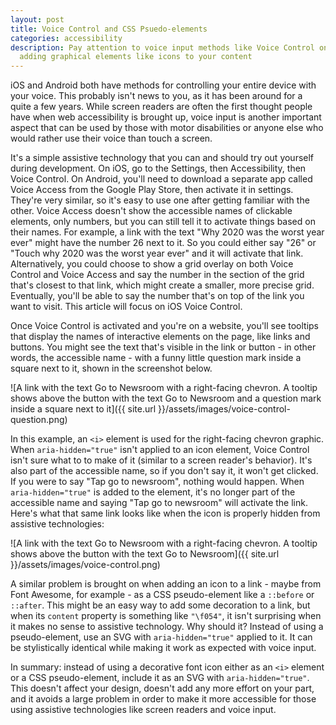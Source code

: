 ```yaml
---
layout: post
title: Voice Control and CSS Psuedo-elements
categories: accessibility
description: Pay attention to voice input methods like Voice Control on iOS when
  adding graphical elements like icons to your content
---
```

iOS and Android both have methods for controlling your entire device with your voice. This probably isn't news to you, as it has been around for a quite a few years. While screen readers are often the first thought people have when web accessibility is brought up, voice input is another important aspect that can be used by those with motor disabilities or anyone else who would rather use their voice than touch a screen. 

It's a simple assistive technology that you can and should try out yourself during development. On iOS, go to the Settings, then Accessibility, then Voice Control. On Android, you'll need to download a separate app called Voice Access from the Google Play Store, then activate it in settings. They're very similar, so it's easy to use one after getting familiar with the other. Voice Access doesn't show the accessible names of clickable elements, only numbers, but you can still tell it to activate things based on their names. For example, a link with the text "Why 2020 was the worst year ever" might have the number 26 next to it. So you could either say "26" or "Touch why 2020 was the worst year ever" and it will activate that link. Alternatively, you could choose to show a grid overlay on both Voice Control and Voice Access and say the number in the section of the grid that's closest to that link, which might create a smaller, more precise grid. Eventually, you'll be able to say the number that's on top of the link you want to visit. This article will focus on iOS Voice Control.

Once Voice Control is activated and you're on a website, you'll see tooltips that display the names of interactive elements on the page, like links and buttons. You might see the text that's visible in the link or button - in other words, the accessible name - with a funny little question mark inside a square next to it, shown in the screenshot below.

![A link with the text Go to Newsroom with a right-facing chevron. A tooltip shows above the button with the text Go to Newsroom and a question mark inside a square next to it]({{ site.url }}/assets/images/voice-control-question.png)

In this example, an `<i>` element is used for the right-facing chevron graphic. When `aria-hidden="true"` isn't applied to an icon element, Voice Control isn't sure what to to make of it (similar to a screen reader's behavior). It's also part of the accessible name, so if you don't say it, it won't get clicked. If you were to say "Tap go to newsroom", nothing would happen. When `aria-hidden="true"` is added to the element, it's no longer part of the accessible name and saying "Tap go to newsroom" will activate the link. Here's what that same link looks like when the icon is properly hidden from assistive technologies:

![A link with the text Go to Newsroom with a right-facing chevron. A tooltip shows above the button with the text Go to Newsroom]({{ site.url }}/assets/images/voice-control.png)

A similar problem is brought on when adding an icon to a link - maybe from Font Awesome, for example - as a CSS pseudo-element like a `::before` or `::after`. This might be an easy way to add some decoration to a link, but when its `content` property is something like `"\f054"`, it isn't surprising when it makes no sense to assistive technology. Why should it? Instead of using a pseudo-element, use an SVG with `aria-hidden="true"` applied to it. It can be stylistically identical while making it work as expected with voice input.

In summary: instead of using a decorative font icon either as an `<i>` element or a CSS pseudo-element, include it as an SVG with `aria-hidden="true"`. This doesn't affect your design, doesn't add any more effort on your part, and it avoids a large problem in order to make it more accessible for those using assistive technologies like screen readers and voice input.